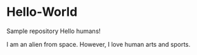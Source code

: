 # Hello-World
Sample repository
Hello humans!

I am an alien from space. However, I love human arts and sports.
